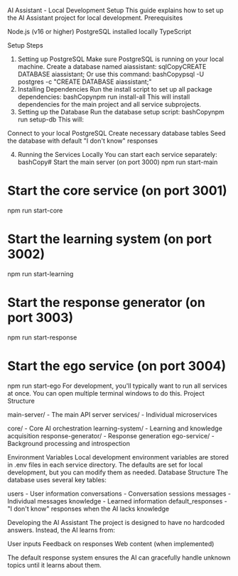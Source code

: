 AI Assistant - Local Development Setup
This guide explains how to set up the AI Assistant project for local development.
Prerequisites

Node.js (v16 or higher)
PostgreSQL installed locally
TypeScript

Setup Steps
1. Setting up PostgreSQL
Make sure PostgreSQL is running on your local machine. Create a database named aiassistant:
sqlCopyCREATE DATABASE aiassistant;
Or use this command:
bashCopypsql -U postgres -c "CREATE DATABASE aiassistant;"
2. Installing Dependencies
Run the install script to set up all package dependencies:
bashCopynpm run install-all
This will install dependencies for the main project and all service subprojects.
3. Setting up the Database
Run the database setup script:
bashCopynpm run setup-db
This will:

Connect to your local PostgreSQL
Create necessary database tables
Seed the database with default "I don't know" responses

4. Running the Services Locally
You can start each service separately:
bashCopy# Start the main server (on port 3000)
npm run start-main

# Start the core service (on port 3001)
npm run start-core

# Start the learning system (on port 3002)
npm run start-learning

# Start the response generator (on port 3003)
npm run start-response

# Start the ego service (on port 3004)
npm run start-ego
For development, you'll typically want to run all services at once. You can open multiple terminal windows to do this.
Project Structure

main-server/ - The main API server
services/ - Individual microservices

core/ - Core AI orchestration
learning-system/ - Learning and knowledge acquisition
response-generator/ - Response generation
ego-service/ - Background processing and introspection



Environment Variables
Local development environment variables are stored in .env files in each service directory. The defaults are set for local development, but you can modify them as needed.
Database Structure
The database uses several key tables:

users - User information
conversations - Conversation sessions
messages - Individual messages
knowledge - Learned information
default_responses - "I don't know" responses when the AI lacks knowledge

Developing the AI Assistant
The project is designed to have no hardcoded answers. Instead, the AI learns from:

User inputs
Feedback on responses
Web content (when implemented)

The default response system ensures the AI can gracefully handle unknown topics until it learns about them.